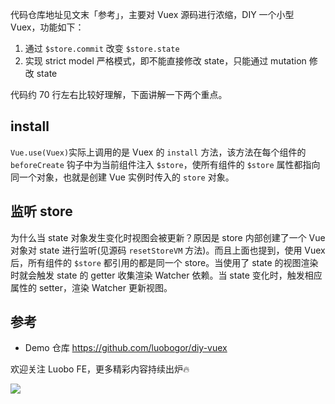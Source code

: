 代码仓库地址见文末「参考」，主要对 Vuex 源码进行浓缩，DIY 一个小型 Vuex，功能如下：

1. 通过 `$store.commit` 改变 `$store.state`
2. 实现 strict model 严格模式，即不能直接修改 state，只能通过 mutation 修改 state

代码约 70 行左右比较好理解，下面讲解一下两个重点。

## install
`Vue.use(Vuex)`实际上调用的是 Vuex 的 `install` 方法，该方法在每个组件的 `beforeCreate` 钩子中为当前组件注入 `$store`，使所有组件的 `$store` 属性都指向同一个对象，也就是创建 Vue 实例时传入的 `store` 对象。

## 监听 store
为什么当 state 对象发生变化时视图会被更新？原因是 store 内部创建了一个 Vue 对象对 state 进行监听(见源码 `resetStoreVM` 方法)。而且上面也提到，使用 Vuex 后，所有组件的 `$store` 都引用的都是同一个 store。当使用了 state 的视图渲染时就会触发 state 的 getter 收集渲染 Watcher 依赖。当 state 变化时，触发相应属性的 setter，渲染 Watcher 更新视图。

## 参考
- Demo 仓库 https://github.com/luobogor/diy-vuex

<section class="custom-bottom">
  欢迎关注 Luobo FE，更多精彩内容持续出炉🔥
</section>

![](/images/common/qrcode.jpg)
